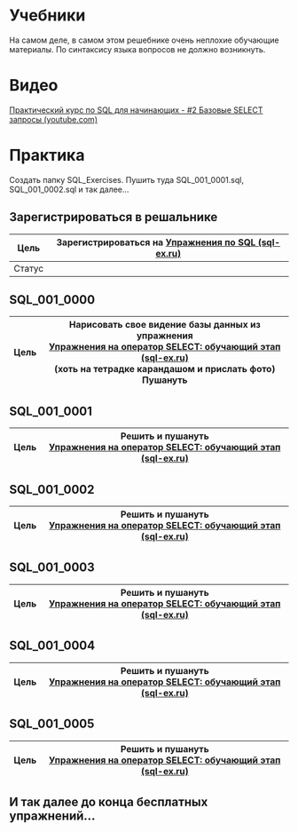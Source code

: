 # Учебники
На самом деле, в самом этом решебнике очень неплохие обучающие материалы. 
По синтаксису языка вопросов не должно возникнуть.
# Видео
[Практический курс по SQL для начинающих - #2 Базовые SELECT запросы (youtube.com)](https://www.youtube.com/watch?v=QlTKtC0_Wgk&list=PLBheEHDcG7-k1Y_Uy04Dj2ylWhcfSfqoF&index=2)
# Практика
Создать папку SQL_Exercises. Пушить туда SQL_001_0001.sql, SQL_001_0002.sql и так далее...
## Зарегистрироваться в решальнике
| Цель   | Зарегистрироваться на [Упражнения по SQL (sql-ex.ru)](https://www.sql-ex.ru/) |
| ------ | ----------------------------------------------------------------------------- |
| Статус |                                                                               |
## SQL_001_0000
| Цель | Нарисовать свое видение базы данных из упражнения<br>[Упражнения на оператор SELECT: обучающий этап (sql-ex.ru)](https://www.sql-ex.ru/learn_exercises.php?LN=1)<br>(хоть на тетрадке карандашом и прислать фото)<br>Пушануть |
| ---- | ----------------------------------------------------------------------------------------------------------------------------------------------------------------------------------------------------------------------------- |
## SQL_001_0001
| Цель | Решить и пушануть<br>[Упражнения на оператор SELECT: обучающий этап (sql-ex.ru)](https://www.sql-ex.ru/learn_exercises.php?LN=1) |
| ---- | -------------------------------------------------------------------------------------------------------------------------------- |
## SQL_001_0002
| Цель | Решить и пушануть<br>[Упражнения на оператор SELECT: обучающий этап (sql-ex.ru)](https://www.sql-ex.ru/learn_exercises.php?LN=2) |
| ---- | -------------------------------------------------------------------------------------------------------------------------------- |
## SQL_001_0003
| Цель | Решить и пушануть<br>[Упражнения на оператор SELECT: обучающий этап (sql-ex.ru)](https://www.sql-ex.ru/learn_exercises.php?LN=3) |
| ---- | -------------------------------------------------------------------------------------------------------------------------------- |
## SQL_001_0004
| Цель | Решить и пушануть<br>[Упражнения на оператор SELECT: обучающий этап (sql-ex.ru)](https://www.sql-ex.ru/learn_exercises.php?LN=4) |
| ---- | -------------------------------------------------------------------------------------------------------------------------------- |
## SQL_001_0005
| Цель | Решить и пушануть<br>[Упражнения на оператор SELECT: обучающий этап (sql-ex.ru)](https://www.sql-ex.ru/learn_exercises.php?LN=5) |
| ---- | -------------------------------------------------------------------------------------------------------------------------------- |
## И так далее до конца бесплатных упражнений...
